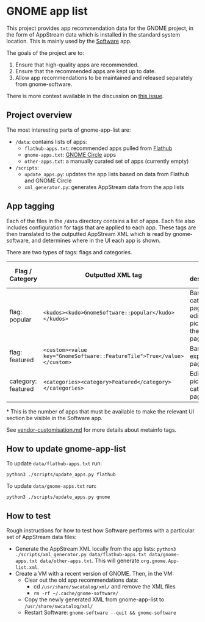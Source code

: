 # GNOME app list

This project provides app recommendation data for the GNOME project, in the
form of AppStream data which is installed in the standard system location. This
is mainly used by the [Software](https://gitlab.gnome.org/GNOME/gnome-software)
app.

The goals of the project are to:

1. Ensure that high-quality apps are recommended.
1. Ensure that the recommended apps are kept up to date.
1. Allow app recommendations to be maintained and released separately from
   gnome-software.

There is more context available in the discussion on
[this issue](https://gitlab.gnome.org/GNOME/gnome-software/-/issues/1982#note_1633421).

## Project overview

The most interesting parts of gnome-app-list are:

* `/data`: contains lists of apps:
  * `flathub-apps.txt`: recommended apps pulled from 
     [Flathub](https://flathub.org)
  * `gnome-apps.txt`: [GNOME Circle](https://gitlab.gnome.org/Teams/Circle/)
     apps
  * `other-apps.txt`: a manually curated set of apps (currently empty) 
* `/scripts`:
  * `update_apps.py`: updates the app lists based on data from Flathub and GNOME
    Circle
  * `xml_generator.py`: generates AppStream data from the app lists

## App tagging

Each of the files in the ``/data`` directory contains a list of apps. Each file
also includes configuration for tags that are applied to each app. These tags
are then translated to the outputted AppStream XML which is read by
gnome-software, and determines where in the UI each app is shown.

There are two types of tags: flags and categories.

| Flag / Category    | Outputted XML tag                                                       | UI destination                                                | Minimum No. Required* |
|--------------------|-------------------------------------------------------------------------|---------------------------------------------------------------|-----------------------|
| flag: popular      | `<kudos><kudo>GnomeSoftware::popular</kudo></kudos>`                    | Banners on category pages, editor's picks on the Explore page | 1, 6 |
| flag: featured     | `<custom><value key="GnomeSoftware::FeatureTile">True</value></custom>` | Banners on explore pages                                      | 5 |
| category: featured | `<categories><category>Featured</category></categories>`                | Editor's picks on category pages                              | 3 |

\* This is the number of apps that must be available to make the relevant UI section be visible in the Software app.

See [vendor-customisation.md](https://gitlab.gnome.org/GNOME/gnome-software/-/blob/main/doc/vendor-customisation.md?ref_type=heads) for more details about metainfo tags.

## How to update gnome-app-list

To update `data/flathub-apps.txt` run:
```
python3 ./scripts/update_apps.py flathub
```

To update `data/gnome-apps.txt` run:
```
python3 ./scripts/update_apps.py gnome
```

## How to test

Rough instructions for how to test how Software performs with a particular
set of AppStream data files:

* Generate the AppStream XML locally from the app lists:
  `python3 ./scripts/xml_generator.py data/flathub-apps.txt data/gnome-apps.txt
  data/other-apps.txt`. This will generate `org.gnome.App-list.xml`.
* Create a VM with a recent version of GNOME. Then, in the VM:
  *  Clear out the old app recommendations data:
      * cd `/usr/share/swcatalog/xml/` and remove the XML files
      * `rm -rf ~/.cache/gnome-software/`
  * Copy the newly generated XML from gnome-app-list to
    `/usr/share/swcatalog/xml/`
  * Restart Software: `gnome-software --quit && gnome-software`
